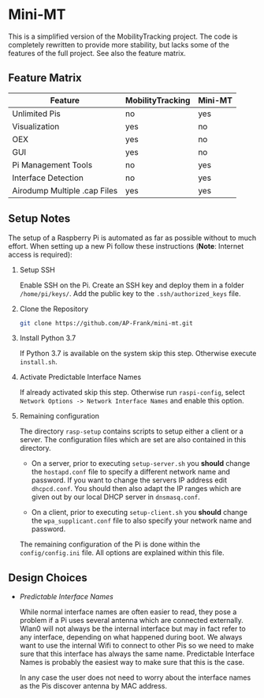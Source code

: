 # Mini-MT

This is a simplified version of the MobilityTracking project. The code is completely rewritten to provide more stability, but lacks some of the features of the full project. See also the feature matrix.

## Feature Matrix

| Feature                      | MobilityTracking | Mini-MT |
| ---------------------------- | ---------------- | ------- |
| Unlimited Pis                | no               | yes     |
| Visualization                | yes              | no      |
| OEX                          | yes              | no      |
| GUI                          | yes              | no      |
| Pi Management Tools          | no               | yes     |
| Interface Detection          | no               | yes     |
| Airodump Multiple .cap Files | yes              | yes     |

## Setup Notes
The setup of a Raspberry Pi is automated as far as possible without to much effort. When setting up a new Pi follow these instructions (**Note**: Internet access is required):

1. Setup SSH
   
    Enable SSH on the Pi. Create an SSH key and deploy them in a folder ``/home/pi/keys/``. Add the public key to the ``.ssh/authorized_keys`` file.

2. Clone the Repository

    ````bash
    git clone https://github.com/AP-Frank/mini-mt.git
    ````

3. Install Python 3.7

    If Python 3.7 is available on the system skip this step. Otherwise execute ``install.sh``.

4. Activate Predictable Interface Names

    If already activated skip this step. Otherwise run ``raspi-config``, select ``Network Options -> Network Interface Names`` and enable this option.

5. Remaining configuration

    The directory ``rasp-setup`` contains scripts to setup either a client or a server. The configuration files which are set are also contained in this directory.

    - On a server, prior to executing ``setup-server.sh`` you **should** change the ``hostapd.conf`` file to specify a different network name and password. If you want to change the servers IP address edit ``dhcpcd.conf``. You should then also adapt the IP ranges which are given out by our local DHCP server in ``dnsmasq.conf``.

    - On a client, prior to executing ``setup-client.sh`` you **should** change the ``wpa_supplicant.conf`` file to also specify your network name and password.

    The remaining configuration of the Pi is done within the ``config/config.ini`` file. All options are explained within this file.



## Design Choices
- *Predictable Interface Names*
    
    While normal interface names are often easier to read, they pose a problem if a Pi uses several antenna which are connected externally. Wlan0 will not always be the internal interface but may in fact refer to any interface, depending on what happened during boot. We always want to use the internal Wifi to connect to other Pis so we need to make sure that this interface has always the same name. Predictable Interface Names is probably the easiest way to make sure that this is the case.

    In any case the user does not need to worry about the interface names as the Pis discover antenna by MAC address.



       